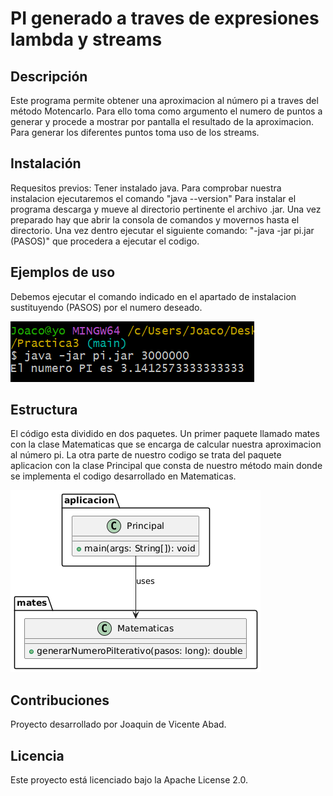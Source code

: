 
# PI generado a traves de expresiones lambda y streams

## Descripción

Este programa permite obtener una aproximacion al número pi a traves del método Motencarlo. Para ello toma como argumento el numero de puntos a generar y procede a mostrar por pantalla el resultado de la aproximacion. Para generar los diferentes puntos toma uso de los streams.

## Instalación

Requesitos previos: Tener instalado java. Para comprobar nuestra instalacion ejecutaremos el comando "java --version"
Para instalar el programa descarga y mueve al directorio pertinente el archivo .jar. Una vez preparado hay que abrir la consola de 
comandos y movernos hasta el directorio. Una vez dentro ejecutar el siguiente comando: "-java -jar pi.jar (PASOS)" que procedera a ejecutar el codigo.


## Ejemplos de uso

Debemos ejecutar el comando indicado en el apartado de instalacion sustituyendo (PASOS) por el numero deseado.

![EjemploDeUso](imagenes/uso.png)
## Estructura

El código esta dividido en dos paquetes. Un primer paquete llamado mates con la clase Matematicas que se encarga de calcular nuestra aproximacion al número pi. La otra parte de nuestro codigo se trata del paquete aplicacion con la clase Principal que consta de nuestro método main donde se implementa el codigo desarrollado en Matematicas.

![Diagrama UML](imagenes/UML.png)
## Contribuciones

Proyecto desarrollado por Joaquin de Vicente Abad.

## Licencia
Este proyecto está licenciado bajo la Apache License 2.0.